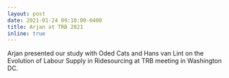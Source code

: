 ```yaml
---
layout: post
date: 2021-01-24 09:10:00-0400
title: Arjan at TRB 2021
inline: true
---
```


Arjan presented our study with Oded Cats and Hans van Lint on the Evolution of Labour Supply in Ridesourcing at TRB meeting in Washington DC.

